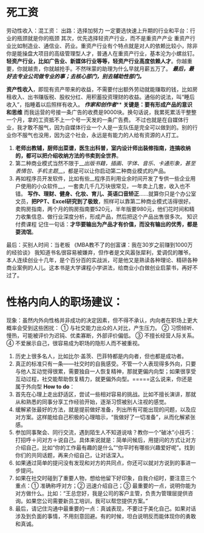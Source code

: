 # 死工资
劳动性收入：混工资： 出路：选择加努力 一定要选快速上升期的行业和平台：行业的瓶颈就是你的瓶颈
其次，优先选择轻资产行业，而不是重资产产业
重资产行业比如制造业、通信业、药业。重资产行业有个特点就是对人的依赖比较小，除非你是能操盘大项目的高级管理型人才，普通人在重资产行业，基本沦为小螺丝钉。  
__轻资产行业，比如广告业、新媒体行业等等，轻资产行业高度依赖人才__。你越重要，你就越贵，你就越抢手。不然咪蒙的助理为什么早就月薪五万了。
__*最后，最好去专业公司做专业的事；去核心部门，别去辅助性部门。*__  

__资产性收入__，即现有资产带来的收益，不需要付出额外劳动就能赚取的钱，比如房租收入、出书赚版税、股权分红、用积蓄投资理财的收益。通俗的说法，叫“睡后收入”，指睡着以后照样有收入。
*****作家和创作者*******
__关键是：要有形成产品的意识和思维__
而我运营的号接一条广告的收费是9000块。换句话说，我累死累活干整整一个月，拿的工资抵不上一个号一天发的一条广告费。
不过也就是在自媒体行业，我才敢不服气，因为自媒体行业一个人是一支队伍是完全可以做到的。别的行业你不服气也没用，因为这个社会，永远是有能力的人给有资源的人打工。
1. __老师出教辅，厨师出菜谱，医生出科普，室内设计师出装修指南，连搞收纳的，都可以把介绍收纳方法的书卖到全世界__。
2. 第二种商业模式当然不限于__*出版书籍，插画、字体、音乐、卡通形象，甚至表情包、手机主题*__，都是可以让你启动第二种商业模式的产品。
3. 再如程序员开发软件，比如有些__程序员利用业余时间开发了专供一些企业用户使用的小众软件__，一套卖几千几万块很常见，一年卖上几套，收入也不错。
__写作、理财、健身、化妆、育儿、英语口音矫正__……就算你只是个办公室文员，__把PPT、Excel研究到了极致__，照样可以靠第二种商业模式活得很好。
卖购房指南，两个月的购房指南要520元，半年版要980元，他们花时间和精力收集信息、做行业深度分析，形成产品，然后把这个产品出售很多次。
知识付费课程
记住一句话：__才华要输出为产品才有价值，而没有输出的优秀，都是耍流氓__。

最后：买别人时间：当老板
《MBA教不了的创富课：我在30岁之前赚到1000万的经验谈》
我知道书名很容易被嫌弃，但作者是文风嚣张犀利，爱调侃的雕爷。本人连续创业十几年，是个百分百的实战派，可是他又是熟读各种理论、精研各种商业案例的人儿。这本书是大学课程小学讲法，给商业小白做创业启蒙书，再好不过了。

# 性格内向人的职场建议：
现象：虽然内外向性格并非成功的决定因素，但不得不承认，内向者在职场上更大概率会受到这些困扰：
① 与社交能力出众的人对比，产生压力。
② 习惯倾听、慢热，可能被评价为迟钝、优柔寡断，外部评价偏低。
③ 不擅长经营人际关系。
④ 不爱展示自己，很容易成为职场的隐形人而不被重视。  

1. 历史上很多名人，比如比尔·盖茨、巴菲特都是内向者，但也都是成功者。
2. 真正的标准只有一条——社交时的自我感受。不管一个人表现得多外向，只要与他人互动觉得很累，需要独自一人恢复精神，那就更偏内向型；如果很享受互动过程，社交能帮助恢复精力，就更偏外向型。=====这么说来，你还是属于外向型
__How to do__：
1. 首先在心理上走出舒适区，尝试一些相对容易的挑战。比如不擅长演讲，那就从和熟悉的同事分享工作经验开始，逐渐习惯被别人注视的感觉。
2. 缓解紧张最好的方法，就是提前做好准备，列出所有可能出现的问题，以及应对方案。这样能给自己积极的心理暗示，“我做好了一切准备”，从而化解紧张感。
3. 参加同事聚会、同行交流，遇到陌生人不知道说啥？教你一个“破冰”小技巧：打招呼＋问对方＋说自己。具体来说就是：简单问候后，用提问的方式让对方介绍自己，比如“你的工作最有趣的是什么”“你平时有哪些兴趣爱好呢”。找到你们的共同话题，再来介绍自己，让对话深入。
3. 如果通过简单的提问没有发现和对方的共同点，你还可以就对方说到的事进一步提问。
4. 如果在社交时碰到了重要人物，想给他留下好印象，自我介绍时，要注意三个重点：① 准确称呼对方；② 迅速介绍自己；③ 最重要的一点，说明你能为对方做什么。比如：“王总您好，我是公司的客户主管，负责为管理层提供咨询。如果您公司需要新员工培训，我可以帮您提供方案。”
5. 最后，请记住沟通中最重要的一点：真诚表现，不要过于美化自己。如果对话涉及到负面的事情，不用刻意回避。有的时候，坦白说明反而能体现你的勇敢和真诚。
